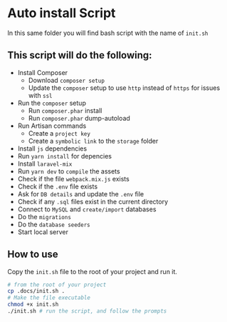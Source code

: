 # Auto install Script

In this same folder you will find bash script with the name of `init.sh`

## This script will do the following:

- Install Composer
  - Download `composer setup`
  - Update the `composer` setup to use `http` instead of `https` for issues with `ssl`
- Run the `composer` setup
  - Run `composer.phar` install
  - Run `composer.phar` dump-autoload
- Run Artisan commands
  - Create a `project key`
  - Create a `symbolic link` to the `storage` folder
- Install `js` dependencies
- Run `yarn install` for depencies
- Install `laravel-mix`
- Run `yarn dev` to `compile` the assets
- Check if the file `webpack.mix.js` exists
- Check if the `.env` file exists
- Ask for `DB details` and update the `.env` file
- Check if any `.sql` files exist in the current directory
- Connect to `MySQL` and `create/import` databases
- Do the `migrations`
- Do the `database seeders`
- Start local server

## How to use

Copy the `init.sh` file to the root of your project and run it.

```bash
# from the root of your project
cp .docs/init.sh .
# Make the file executable
chmod +x init.sh
./init.sh # run the script, and follow the prompts
```